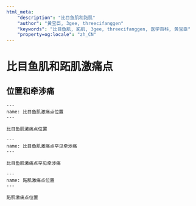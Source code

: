 ```yaml
---
html_meta:
    "description": "比目鱼肌和跖肌"
    "author": "黄宝臣, 3gee, threecifanggen"
    "keywords": "比目鱼肌, 跖肌, 3gee, threecifanggen, 医学百科, 黄宝臣"
    "property=og:locale": "zh_CN"
---
```

# 比目鱼肌和跖肌激痛点

## 位置和牵涉痛

```{figure} /_static/img/2022-01-31-13-57-19.png
---
name: 比目鱼肌激痛点位置
---

比目鱼肌激痛点位置
```

```{figure} /_static/img/2022-01-31-13-57-55.png
---
name: 比目鱼肌激痛点罕见牵涉痛
---

比目鱼肌激痛点罕见牵涉痛
```

```{figure} /_static/img/2022-01-31-13-58-32.png
---
name: 跖肌激痛点位置
---

跖肌激痛点位置
```